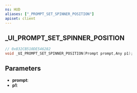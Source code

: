 ```yaml
---
ns: HUD
aliases: ["_PROMPT_SET_SPINNER_POSITION"]
apiset: client
---
```

## _UI_PROMPT_SET_SPINNER_POSITION

```c
// 0x832CB510DE546282
void _UI_PROMPT_SET_SPINNER_POSITION(Prompt prompt,Any p1);
```


## Parameters
* **prompt**:
* **p1**:



